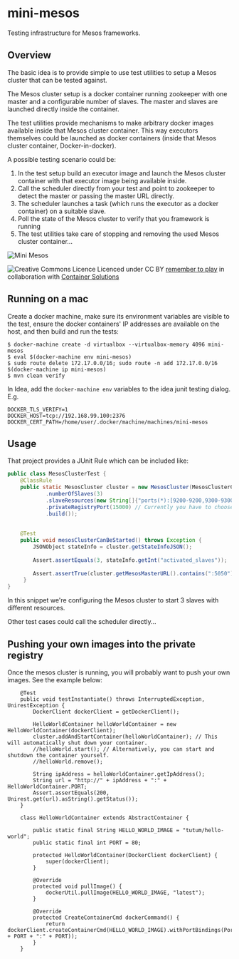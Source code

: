 # mini-mesos

Testing infrastructure for Mesos frameworks. 

## Overview

The basic idea is to provide simple to use test utilities to setup a Mesos cluster that can be tested against.

The Mesos cluster setup is a docker container running zookeeper with one master and a configurable number of slaves. 
The master and slaves are launched directly inside the container.

The test utilities provide mechanisms to make arbitrary docker images available inside that Mesos cluster container.
This way executors themselves could be launched as docker containers (inside that Mesos cluster container, Docker-in-docker). 

A possible testing scenario could be:
 
 1. In the test setup build an executor image and launch the Mesos cluster container with that executor image being available inside.
 2. Call the scheduler directly from your test and point to zookeeper to detect the master or passing the master URL directly.
 3. The scheduler launches a task (which runs the executor as a docker container) on a suitable slave.
 4. Poll the state of the Mesos cluster to verify that you framework is running
 5. The test utilities take care of stopping and removing the used Mesos cluster container...

![Mini Mesos](/docs/mini-mesos.gif?raw=true "Mini Mesos")

![Creative Commons Licence](/docs/cc-cc.png "Creative Commons Licence") Licenced under CC BY [remember to play](http://remembertoplay.co/) in collaboration with [Container Solutions](http://www.container-solutions.com/)

## Running on a mac

Create a docker machine, make sure its environment variables are
visible to the test, ensure the docker containers' IP addresses are
available on the host, and then build and run the tests:

```
$ docker-machine create -d virtualbox --virtualbox-memory 4096 mini-mesos
$ eval $(docker-machine env mini-mesos)
$ sudo route delete 172.17.0.0/16; sudo route -n add 172.17.0.0/16 $(docker-machine ip mini-mesos)
$ mvn clean verify
```

In Idea, add the `docker-machine env` variables to the idea junit testing dialog. E.g.
```
DOCKER_TLS_VERIFY=1
DOCKER_HOST=tcp://192.168.99.100:2376
DOCKER_CERT_PATH=/home/user/.docker/machine/machines/mini-mesos
```

## Usage

That project provides a JUnit Rule which can be included like:



```java
public class MesosClusterTest {
    @ClassRule
    public static MesosCluster cluster = new MesosCluster(MesosClusterConfig.builder()
            .numberOfSlaves(3)
            .slaveResources(new String[]{"ports(*):[9200-9200,9300-9300]","ports(*):[9201-9201,9301-9301]","ports(*):[9202-9202,9302-9302]"})
            .privateRegistryPort(15000) // Currently you have to choose an unused port by yourself (e.g. unique per Jenkins-Job)
            .build());
            
            
    @Test
    public void mesosClusterCanBeStarted() throws Exception {
        JSONObject stateInfo = cluster.getStateInfoJSON();
    
        Assert.assertEquals(3, stateInfo.getInt("activated_slaves"));
        
        Assert.assertTrue(cluster.getMesosMasterURL().contains(":5050"));
     }
}
```

In this snippet we're configuring the Mesos cluster to start 3 slaves with different resources. 

Other test cases could call the scheduler directly...

## Pushing your own images into the private registry
Once the mesos cluster is running, you will probably want to push your own images. See the example below:

```
    @Test
    public void testInstantiate() throws InterruptedException, UnirestException {
        DockerClient dockerClient = getDockerClient();

        HelloWorldContainer helloWorldContainer = new HelloWorldContainer(dockerClient);
        cluster.addAndStartContainer(helloWorldContainer); // This will automatically shut down your container.
        //helloWorld.start(); // Alternatively, you can start and shutdown the container yourself.
        //helloWorld.remove();

        String ipAddress = helloWorldContainer.getIpAddress();
        String url = "http://" + ipAddress + ":" + HelloWorldContainer.PORT;
        Assert.assertEquals(200, Unirest.get(url).asString().getStatus());
    }

    class HelloWorldContainer extends AbstractContainer {

        public static final String HELLO_WORLD_IMAGE = "tutum/hello-world";
        public static final int PORT = 80;

        protected HelloWorldContainer(DockerClient dockerClient) {
            super(dockerClient);
        }

        @Override
        protected void pullImage() {
            dockerUtil.pullImage(HELLO_WORLD_IMAGE, "latest");
        }

        @Override
        protected CreateContainerCmd dockerCommand() {
            return dockerClient.createContainerCmd(HELLO_WORLD_IMAGE).withPortBindings(PortBinding.parse("0.0.0.0:" + PORT + ":" + PORT));
        }
    }
```
